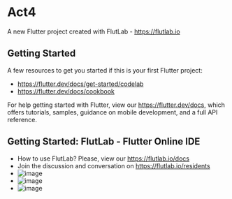 # Act4

A new Flutter project created with FlutLab - https://flutlab.io

## Getting Started

A few resources to get you started if this is your first Flutter project:

- https://flutter.dev/docs/get-started/codelab
- https://flutter.dev/docs/cookbook

For help getting started with Flutter, view our
https://flutter.dev/docs, which offers tutorials,
samples, guidance on mobile development, and a full API reference.

## Getting Started: FlutLab - Flutter Online IDE

- How to use FlutLab? Please, view our https://flutlab.io/docs
- Join the discussion and conversation on https://flutlab.io/residents
- ![image](https://github.com/user-attachments/assets/a1296384-d3d7-476c-89ac-04aa850bb6d5)
- ![image](https://github.com/user-attachments/assets/381b31b0-901d-4290-ae01-372b91374e98)
- ![image](https://github.com/user-attachments/assets/ca7ad650-bd4b-4641-a677-9f04495cf07c)

